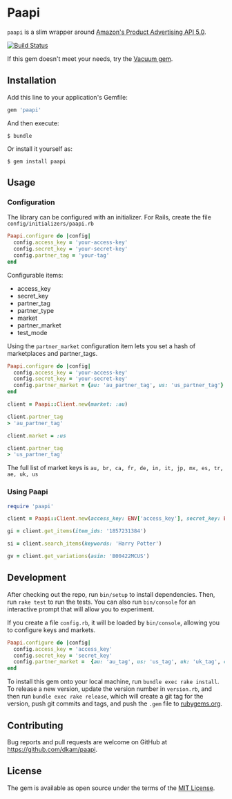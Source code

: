# Paapi

`paapi` is a slim wrapper around [Amazon's Product Advertising API 5.0](https://webservices.amazon.com/paapi5/documentation/).

[![Build Status](https://travis-ci.org/dkam/paapi.svg?branch=master)](https://travis-ci.org/dkam/paapi)

If this gem doesn't meet your needs, try the [Vacuum gem](https://github.com/hakanensari/vacuum).

## Installation

Add this line to your application's Gemfile:

```ruby
gem 'paapi'
```

And then execute:

    $ bundle

Or install it yourself as:

    $ gem install paapi

## Usage

### Configuration

The library can be configured with an initializer. For Rails, create the file `config/initializers/paapi.rb`

```ruby
Paapi.configure do |config|
  config.access_key = 'your-access-key'
  config.secret_key = 'your-secret-key'
  config.partner_tag = 'your-tag'
end
```

Configurable items:
 * access_key
 * secret_key
 * partner_tag
 * partner_type
 * market
 * partner_market
 * test_mode

Using the `partner_market` configuration item lets you set a hash of marketplaces and partner_tags.

```ruby
Paapi.configure do |config|
  config.access_key = 'your-access-key'
  config.secret_key = 'your-secret-key'
  config.partner_market = {au: 'au_partner_tag', us: 'us_partner_tag'}
end

client = Paapi::Client.new(market: :au)

client.partner_tag
> 'au_partner_tag'

client.market = :us

client.partner_tag
> 'us_partner_tag'
```

The full list of market keys is `au, br, ca, fr, de, in, it, jp, mx, es, tr, ae, uk, us`

### Using Paapi

```ruby
require 'paapi'

client = Paapi::Client.new(access_key: ENV['access_key'], secret_key: ENV['secret_key'], market: :au, partner_tag: ENV['partner_tag'])

gi = client.get_items(item_ids: '1857231384')

si = client.search_items(keywords: 'Harry Potter')

gv = client.get_variations(asin: 'B00422MCUS')
```

## Development

After checking out the repo, run `bin/setup` to install dependencies. Then, run `rake test` to run the tests. You can also run `bin/console` for an interactive prompt that will allow you to experiment.

If you create a file `config.rb`, it will be loaded by `bin/console`, allowing you to configure keys and markets.

```ruby
Paapi.configure do |config|
  config.access_key = 'access_key'
  config.secret_key = 'secret_key'
  config.partner_market =  {au: 'au_tag', us: 'us_tag', uk: 'uk_tag', ca: 'ca_tag_'}
end
```

To install this gem onto your local machine, run `bundle exec rake install`. To release a new version, update the version number in `version.rb`, and then run `bundle exec rake release`, which will create a git tag for the version, push git commits and tags, and push the `.gem` file to [rubygems.org](https://rubygems.org).

## Contributing

Bug reports and pull requests are welcome on GitHub at https://github.com/dkam/paapi.

## License

The gem is available as open source under the terms of the [MIT License](https://opensource.org/licenses/MIT).

